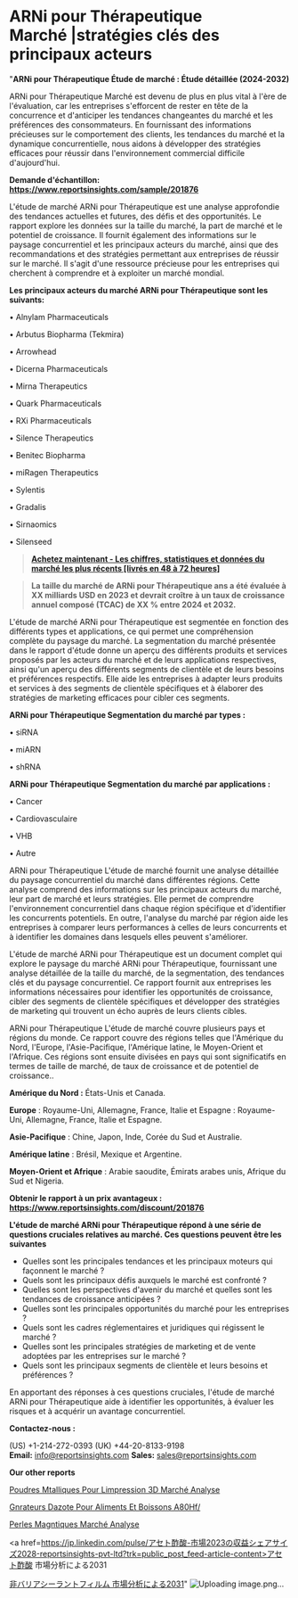 # ARNi pour Thérapeutique Marché |stratégies clés des principaux acteurs

"<strong>ARNi pour Thérapeutique Étude de marché : Étude détaillée (2024-2032)</strong>

ARNi pour Thérapeutique Marché est devenu de plus en plus vital à l'ère de l'évaluation, car les entreprises s'efforcent de rester en tête de la concurrence et d'anticiper les tendances changeantes du marché et les préférences des consommateurs. En fournissant des informations précieuses sur le comportement des clients, les tendances du marché et la dynamique concurrentielle, nous aidons à développer des stratégies efficaces pour réussir dans l'environnement commercial difficile d'aujourd'hui.

<strong>Demande d'échantillon: <a href=https://www.reportsinsights.com/sample/201876>https://www.reportsinsights.com/sample/201876</a></strong>

L'étude de marché ARNi pour Thérapeutique est une analyse approfondie des tendances actuelles et futures, des défis et des opportunités. Le rapport explore les données sur la taille du marché, la part de marché et le potentiel de croissance. Il fournit également des informations sur le paysage concurrentiel et les principaux acteurs du marché, ainsi que des recommandations et des stratégies permettant aux entreprises de réussir sur le marché. Il s'agit d'une ressource précieuse pour les entreprises qui cherchent à comprendre et à exploiter un marché mondial.

<strong>Les principaux acteurs du marché ARNi pour Thérapeutique sont les suivants:</strong>

• Alnylam Pharmaceuticals

• Arbutus Biopharma (Tekmira)

• Arrowhead

• Dicerna Pharmaceuticals

• Mirna Therapeutics

• Quark Pharmaceuticals

• RXi Pharmaceuticals

• Silence Therapeutics

• Benitec Biopharma

• miRagen Therapeutics

• Sylentis

• Gradalis

• Sirnaomics

• Silenseed
<blockquote><a href=https://www.reportsinsights.com/buynow/201876><span style=text-decoration: underline;><strong>Achetez maintenant - Les chiffres, statistiques et données du marché les plus récents [livrés en 48 à 72 heures]</strong></span></a></blockquote>
<blockquote><span style=text-decoration: underline;><strong>La taille du marché de ARNi pour Thérapeutique ans a été évaluée à XX milliards USD en 2023 et devrait croître à un taux de croissance annuel composé (TCAC) de XX % entre 2024 et 2032.</strong></span></blockquote>
L'étude de marché ARNi pour Thérapeutique est segmentée en fonction des différents types et applications, ce qui permet une compréhension complète du paysage du marché. La segmentation du marché présentée dans le rapport d'étude donne un aperçu des différents produits et services proposés par les acteurs du marché et de leurs applications respectives, ainsi qu'un aperçu des différents segments de clientèle et de leurs besoins et préférences respectifs. Elle aide les entreprises à adapter leurs produits et services à des segments de clientèle spécifiques et à élaborer des stratégies de marketing efficaces pour cibler ces segments.

<strong>ARNi pour Thérapeutique Segmentation du marché par types :</strong>

• siRNA

• miARN

• shRNA

<strong>ARNi pour Thérapeutique Segmentation du marché par applications :</strong>

• Cancer

• Cardiovasculaire

• VHB

• Autre

ARNi pour Thérapeutique L'étude de marché fournit une analyse détaillée du paysage concurrentiel du marché dans différentes régions. Cette analyse comprend des informations sur les principaux acteurs du marché, leur part de marché et leurs stratégies. Elle permet de comprendre l'environnement concurrentiel dans chaque région spécifique et d'identifier les concurrents potentiels. En outre, l'analyse du marché par région aide les entreprises à comparer leurs performances à celles de leurs concurrents et à identifier les domaines dans lesquels elles peuvent s'améliorer.

L'étude de marché ARNi pour Thérapeutique est un document complet qui explore le paysage du marché ARNi pour Thérapeutique, fournissant une analyse détaillée de la taille du marché, de la segmentation, des tendances clés et du paysage concurrentiel. Ce rapport fournit aux entreprises les informations nécessaires pour identifier les opportunités de croissance, cibler des segments de clientèle spécifiques et développer des stratégies de marketing qui trouvent un écho auprès de leurs clients cibles.

ARNi pour Thérapeutique L'étude de marché couvre plusieurs pays et régions du monde. Ce rapport couvre des régions telles que l'Amérique du Nord, l'Europe, l'Asie-Pacifique, l'Amérique latine, le Moyen-Orient et l'Afrique. Ces régions sont ensuite divisées en pays qui sont significatifs en termes de taille de marché, de taux de croissance et de potentiel de croissance..

<strong>Amérique du Nord :</strong> États-Unis et Canada.

<strong>Europe</strong> : Royaume-Uni, Allemagne, France, Italie et Espagne : Royaume-Uni, Allemagne, France, Italie et Espagne.

<strong>Asie-Pacifique</strong> : Chine, Japon, Inde, Corée du Sud et Australie.

<strong>Amérique latine</strong> : Brésil, Mexique et Argentine.

<strong>Moyen-Orient et Afrique</strong> : Arabie saoudite, Émirats arabes unis, Afrique du Sud et Nigeria.

<strong>Obtenir le rapport à un prix avantageux : <a href=https://www.reportsinsights.com/discount/201876>https://www.reportsinsights.com/discount/201876</a></strong>

<strong>L'étude de marché ARNi pour Thérapeutique répond à une série de questions cruciales relatives au marché. Ces questions peuvent être les suivantes</strong>
<ul>
  <li>Quelles sont les principales tendances et les principaux moteurs qui façonnent le marché ?</li>
  <li>Quels sont les principaux défis auxquels le marché est confronté ?</li>
  <li>Quelles sont les perspectives d'avenir du marché et quelles sont les tendances de croissance anticipées ?</li>
  <li>Quelles sont les principales opportunités du marché pour les entreprises ?</li>
  <li>Quels sont les cadres réglementaires et juridiques qui régissent le marché ?</li>
  <li>Quelles sont les principales stratégies de marketing et de vente adoptées par les entreprises sur le marché ?</li>
  <li>Quels sont les principaux segments de clientèle et leurs besoins et préférences ?</li>
</ul>
En apportant des réponses à ces questions cruciales, l'étude de marché ARNi pour Thérapeutique aide à identifier les opportunités, à évaluer les risques et à acquérir un avantage concurrentiel.

<strong>Contactez-nous :</strong>

(US) +1-214-272-0393
(UK) +44-20-8133-9198
<strong>Email:</strong> <a>info@reportsinsights.com</a>
<strong>Sales:</strong> <a>sales@reportsinsights.com</a>

<strong>Our other reports</strong>

<a href=https://www.linkedin.com/pulse/poudres-m%C3%A9talliques-pour-limpression-3d-march%C3%A9-jcg7f/>Poudres Mtalliques Pour Limpression 3D Marché Analyse</a>

<a href=https://www.linkedin.com/pulse/g%C3%A9n%C3%A9rateurs-dazote-pour-aliments-et-boissons-a80hf/>Gnrateurs Dazote Pour Aliments Et Boissons A80Hf/</a>

<a href=https://www.linkedin.com/pulse/perles-magn%C3%A9tiques-march%C3%A9-valorisation-pypgf/>Perles Magntiques Marché Analyse</a>

<a href=https://jp.linkedin.com/pulse/アセト酢酸-市場2023の収益シェアサイズ2028-reportsinsights-pvt-ltd?trk=public_post_feed-article-content>アセト酢酸 市場分析による2031</a>

<a href=https://www.linkedin.com/pulse/非バリアシーラントフィルム-市場types別エンドユーザー別の新しい分析レポート-community-market-research/>非バリアシーラントフィルム 市場分析による2031</a>"
![Uploading image.png…]()
